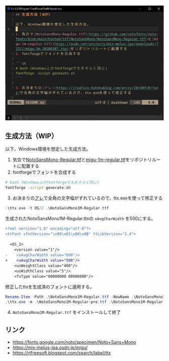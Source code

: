![](sample.png)

## 生成方法（WIP）

以下、Windows環境を想定した生成方法。

1. 気合で[NotoSansMono-Regular.ttf](https://github.com/notofonts/noto-fonts/blob/main/hinted/ttf/NotoSansMono/NotoSansMono-Regular.ttf)と[migu-1m-regular.ttf](https://osdn.net/projects/mix-mplus-ipa/downloads/72511/migu-1m-20200307.zip/)をリポジトリルートに配置する
2. fontforgeでフォントを合成する

```sh
# bash (Windows上のfontforgeでもおそらく同じ)
fontforge -script generate.sh
```

3. お決まりの[アレ](https://itouhiro.hatenablog.com/entry/20140910/font)で全角の文字幅がずれているので、ttx.exeを使って修正する

```powershell
.\ttx.exe -t OS/2 .\NotoSansMono1M-Regular.ttf
```

生成されたNotoSansMono1M-Regular.ttxの `xAvgCharWidth` を500にする。

```diff
<?xml version="1.0" encoding="utf-8"?>
<ttFont sfntVersion="\x00\x01\x00\x00" ttLibVersion="2.4">

  <OS_2>
    <version value="1"/>
-    <xAvgCharWidth value="600"/>
+    <xAvgCharWidth value="500"/>
    <usWeightClass value="400"/>
    <usWidthClass value="5"/>
    <fsType value="00000000 00000000"/>

```

修正したttxを生成済のフォントに適用する。

```powershell
Rename-Item -Path .\NotoSansMono1M-Regular.ttf -NewName .\NotoSansMono1M-Regular-pre.ttf
.\ttx.exe -m .\NotoSansMono1M-Regular-pre.ttf .\NotoSansMono1M-Regular.ttx
```

4. `NotoSansMono1M-Regular.ttf` をインストールして終了

## リンク

- <https://fonts.google.com/noto/specimen/Noto+Sans+Mono>
- <https://mix-mplus-ipa.osdn.jp/migu/>
- <https://rtfreesoft.blogspot.com/search/label/ttx>
